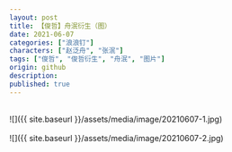 ```yaml
---
layout: post
title: 【俊哲】舟泯衍生（图）
date: 2021-06-07
categories: ["浪浪钉"]
characters: ["赵泛舟", "张泯"]
tags: ["俊哲", "俊哲衍生", "舟泯", "图片"]
origin: github
description: 
published: true
---
```


<br>
![]({{ site.baseurl }}/assets/media/image/20210607-1.jpg)
<br><br>
![]({{ site.baseurl }}/assets/media/image/20210607-2.jpg)

